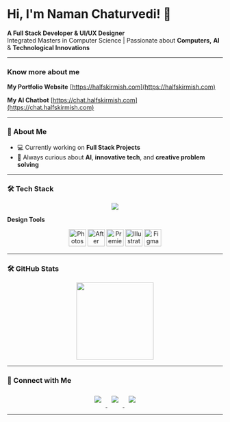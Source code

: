 # Hi, I'm Naman Chaturvedi! :wave:


**A Full Stack Developer & UI/UX Designer**  
Integrated Masters in Computer Science | Passionate about **Computers,** **AI** & **Technological Innovations**  

---

### Know more about me
**My Portfolio Website**
[https://halfskirmish.com](https://halfskirmish.com)

**My AI Chatbot**
[https://chat.halfskirmish.com](https://chat.halfskirmish.com)

---

### 🚀 About Me  
- 💻 Currently working on **Full Stack Projects**  
- 🌱 Always curious about **AI**, **innovative tech**, and **creative problem solving**  

---


### 🛠️ Tech Stack  

<p align="center">
  <img src="https://skillicons.dev/icons?i=nextjs,react,tailwind,html,css,javascript,nodejs,express,mongodb,python,fastapi,flask,postgresql,&theme=light&perline=5" />
</p>

**Design Tools**
<p align="center">
  <img src="https://cdn.jsdelivr.net/gh/devicons/devicon/icons/photoshop/photoshop-original.svg" alt="Photoshop" width="40" height="40"/>
  <img src="https://cdn.jsdelivr.net/gh/devicons/devicon/icons/aftereffects/aftereffects-original.svg" alt="After Effects" width="40" height="40"/>
  <img src="https://cdn.jsdelivr.net/gh/devicons/devicon/icons/premierepro/premierepro-original.svg" alt="Premiere Pro" width="40" height="40"/>
  <img src="https://cdn.jsdelivr.net/gh/devicons/devicon/icons/illustrator/illustrator-original.svg" alt="Illustrator" width="40" height="40"/>
  <img src="https://cdn.jsdelivr.net/gh/devicons/devicon/icons/figma/figma-original.svg" alt="Figma" width="40" height="40"/>
</p>

---
### 🛠️ GitHub Stats
<div align="center">
  <img src="https://github-readme-stats.vercel.app/api/top-langs/?username=naman-1905&layout=compact&theme=radical" height="180" />
</div>

---

### 🔗 Connect with Me
<div align="center">
  <a href="https://halfskirmish.com">
    <img src="https://img.shields.io/badge/Website-222222?style=for-the-badge&logo=Google-chrome&logoColor=white" style="margin: 10px;" />
  </a>
  <a href="https://linkedin.com/in/naman1905">
    <img src="https://img.shields.io/badge/LinkedIn-0A66C2?style=for-the-badge&logo=linkedin&logoColor=white" style="margin: 10px;" />
  </a>
  <a href="mailto:namansdiaries@gmail.com">
    <img src="https://img.shields.io/badge/Email-D14836?style=for-the-badge&logo=gmail&logoColor=white" style="margin: 10px;" />
  </a>
</div>

---

